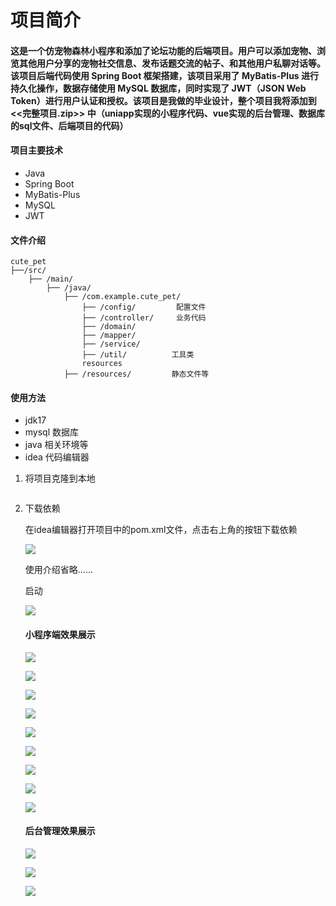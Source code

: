 # 项目简介

####  这是一个仿宠物森林小程序和添加了论坛功能的后端项目。用户可以添加宠物、浏览其他用户分享的宠物社交信息、发布话题交流的帖子、和其他用户私聊对话等。该项目后端代码使用 Spring Boot 框架搭建，该项目采用了 MyBatis-Plus 进行持久化操作，数据存储使用 MySQL 数据库，同时实现了 JWT（JSON Web Token）进行用户认证和授权。该项目是我做的毕业设计，整个项目我将添加到   <<完整项目.zip>>   中（uniapp实现的小程序代码、vue实现的后台管理、数据库的sql文件、后端项目的代码）

#### 项目主要技术

- Java
- Spring Boot
- MyBatis-Plus
- MySQL
- JWT

#### 文件介绍

```
cute_pet 
├──/src/
	├── /main/
		├── /java/
			├── /com.example.cute_pet/
				├── /config/         配置文件
				├── /controller/     业务代码
				├── /domain/		
				├── /mapper/
				├── /service/
				├── /util/			工具类
				resources
			├── /resources/			静态文件等
```

#### 使用方法

- jdk17 
- mysql 数据库
- java 相关环境等
- idea 代码编辑器

1. 将项目克隆到本地

   ```
   
   ```

2. 下载依赖

   在idea编辑器打开项目中的pom.xml文件，点击右上角的按钮下载依赖

   ![](D:\diploma_project\cute_pet\img\updateMaven.png)

   使用介绍省略......

   

   启动

   ![](D:\diploma_project\cute_pet\img\start.png)

   #### 小程序端效果展示

   ![](D:\diploma_project\cute_pet\img\index.png)

   ![](D:\diploma_project\cute_pet\img\topic.png)

   ![](D:\diploma_project\cute_pet\img\topicAdd.png)

   ![](D:\diploma_project\cute_pet\img\message.png)

   ![](D:\diploma_project\cute_pet\img\messageDetail.png)

   ![](D:\diploma_project\cute_pet\img\user.png)

   ![](D:\diploma_project\cute_pet\img\userUpdate.png)

   ![](D:\diploma_project\cute_pet\img\petDetail.png)

   ![](D:\diploma_project\cute_pet\img\petAdd.png)

   

   #### 后台管理效果展示

   ![](D:\diploma_project\cute_pet\img\adminIndex.png)

   ![](D:\diploma_project\cute_pet\img\adminPet.png)

   

   ![](D:\diploma_project\cute_pet\img\adminUser.png)